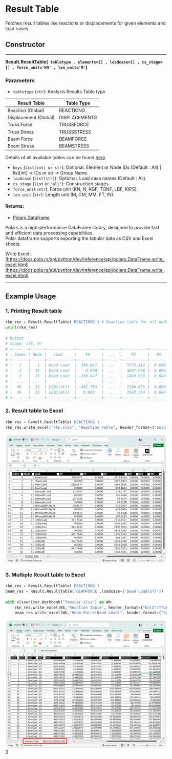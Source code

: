 # Result Table
Fetches result tables like reactions or displacements for given elements and load cases.

## Constructor
---
**Result.ResultTable(` tabletype , elements=[] , loadcase=[] , cs_stage=[] , force_unit='KN' , len_unit='M'`)**


### Parameters

- `tabletype` (`str`): Analysis Results Table type. 

| Result Table         | Table Type               |
|------------------|-------------------|
| Reaction (Global)           | REACTIONG             |
| Displacement (Global)           | DISPLACEMENTG             |
| Truss Force           | TRUSSFORCE             |
| Truss Stress           | TRUSSSTRESS             |
| Beam Force           | BEAMFORCE             |
| Beam Stress           | BEAMSTRESS             |
Details of all available tables can be found [here](https://support.midasuser.com/hc/en-us/articles/33016922742937-MIDAS-API-Online-Manual).


- `keys` (`list[int] or str`): Optional. Element or Node IDs (Default : All) | list[int] -> IDs or str -> Group Name.
- `loadcase` (`list[str]`): Optional. Load case names (Default : All).
- `cs_stage` (`list` or `'all'`): Construction stages.
- `force_unit` (`str`): Force unit (KN, N, KGF, TONF, LBF, KIPS).
- `len_unit` (`str`): Length unit (M, CM, MM, FT, IN).



#### Returns:
 - [Polars Dataframe](https://pola.rs)

Polars is a high-performance DataFrame library, designed to provide fast and efficient data processing capabilities.   
Polar dataframe supports exporting the tabular data as CSV and Excel sheets.

Write Excel : [https://docs.pola.rs/api/python/dev/reference/api/polars.DataFrame.write_excel.html](https://docs.pola.rs/api/python/dev/reference/api/polars.DataFrame.write_excel.html)

---

## Example Usage  

### 1. Printing Result table

```python
rkn_res = Result.ResultTable('REACTIONG') # Reaction table for all nodes and load cases
print(rkn_res)

# Output
# shape: (36, 9)
# +-------+------+------------+-----------+-------+-----------+---------+---------+---------+
# | Index | Node |   Load     |    FX     |  ...  |    FZ     |   MX    |   MY    |   MZ    |
# +-------+------+------------+-----------+-------+-----------+---------+---------+---------+
# |   1   |   1  | Dead Load  |  338.647  |  ...  |  3273.412 |  0.000  |  0.000  |  0.000  |
# |   2   |  11  | Dead Load  |    0.000  |  ...  |  3687.690 |  0.000  |  0.000  |  0.000  |
# |   3   |  21  | Dead Load  | -338.647  |  ...  |  1463.059 |  0.000  |  0.000  |  0.000  |
# |  ...  | ...  |    ...     |    ...    |  ...  |    ...    |   ...   |   ...   |   ...   |
# |  35   |  21  | LCB1(all)  | -442.764  |  ...  |  2136.055 |  0.000  |  0.000  |  0.000  |
# |  36   |  31  | LCB1(all)  |   0.000   |  ...  |  1562.554 |  0.000  |  0.000  |  0.000  |
# +-------+------+------------+-----------+-------+-----------+---------+---------+---------+

```


### 2. Result table to Excel

```python
rkn_res = Result.ResultTable('REACTIONG')
rkn_res.write_excel("rkn.xlsx", "Reaction Table", header_format={"bold":True}, autofit=True, table_style="Table Style Light 8" )

```
![NODE GRID](resultTable_excel.png)


### 3. Multiple Result table to Excel

```python
rkn_res = Result.ResultTable('REACTIONG')
beam_res = Result.ResultTable('BEAMFORCE',loadcase=['Dead Load(ST)'])

with xlsxwriter.Workbook("Tabular.xlsx") as Wb:
    rkn_res.write_excel(Wb,"Reaction Table", header_format={"bold":True}, autofit=True, table_style="Table Style Light 8")
    beam_res.write_excel(Wb,"Beam Force(Dead Load)", header_format={"bold":True}, autofit=True, table_style="Table Style Light 8")

```
![NODE GRID](resultTable_multSheet.png)3